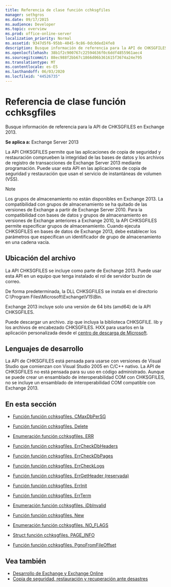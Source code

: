 ```yaml
---
title: Referencia de clase función cchksgfiles
manager: sethgros
ms.date: 09/17/2015
ms.audience: Developer
ms.topic: overview
ms.prod: office-online-server
localization_priority: Normal
ms.assetid: 9347d5f6-95bb-4045-9c86-0dc0ded24fe8
description: Busque información de referencia para la API de CHKSGFILES en Exchange 2013.
ms.openlocfilehash: 38b1f2c900767c22594636f0c6ddf4855961aec4
ms.sourcegitcommit: 88ec988f2bb67c1866d06b361615f3674a24e795
ms.translationtype: MT
ms.contentlocale: es-ES
ms.lasthandoff: 06/03/2020
ms.locfileid: "44526735"
---
```

# <a name="cchksgfiles-class-reference"></a>Referencia de clase función cchksgfiles

Busque información de referencia para la API de CHKSGFILES en Exchange 2013.
  
**Se aplica a:** Exchange Server 2013 
  
La API CHKSGFILES permite que las aplicaciones de copia de seguridad y restauración comprueben la integridad de las bases de datos y los archivos de registro de transacciones de Exchange Server 2013 mediante programación. Puede usar esta API en las aplicaciones de copia de seguridad y restauración que usan el servicio de instantáneas de volumen (VSS).
  
> [!NOTE]
> Los grupos de almacenamiento no están disponibles en Exchange 2013. La compatibilidad con grupos de almacenamiento se ha quitado de las versiones de Exchange a partir de Exchange Server 2010. Para la compatibilidad con bases de datos y grupos de almacenamiento en versiones de Exchange anteriores a Exchange 2010, la API CHKSGFILES permite especificar grupos de almacenamiento. Cuando ejecuta CHKSGFILES en bases de datos de Exchange 2013, debe establecer los parámetros que especifican un identificador de grupo de almacenamiento en una cadena vacía. 
  
## <a name="file-location"></a>Ubicación del archivo
<a name="bk_fileslocation"> </a>

La API CHKSGFILES se incluye como parte de Exchange 2013. Puede usar esta API en un equipo que tenga instalado el rol de servidor buzón de correo. 
  
De forma predeterminada, la DLL CHKSGFILES se instala en el directorio C:\Program Files\Microsoft\Exchange\V15\Bin.
  
Exchange 2013 incluye solo una versión de 64 bits (amd64) de la API CHKSGFILES. 
  
Puede descargar un archivo. zip que incluya la biblioteca CHKSGFILE. lib y los archivos de encabezado CHKSGFILES. HXX para usarlos en la aplicación personalizada desde el [centro de descarga de Microsoft](https://www.microsoft.com/download/details.aspx?id=36802).
  
## <a name="development-languages"></a>Lenguajes de desarrollo
<a name="bk_developmentlanguages"> </a>

La API de CHKSGFILES está pensada para usarse con versiones de Visual Studio que comienzan con Visual Studio 2005 en C/C++ nativo. La API de CHKSGFILES no está pensada para su uso en código administrado. Aunque se puede crear un ensamblado de interoperabilidad COM con CHKSGFILES, no se incluye un ensamblado de interoperabilidad COM compatible con Exchange 2013.
  
## <a name="in-this-section"></a>En esta sección
<a name="bk_inthissection"> </a>

- [Función función cchksgfiles. CMaxDbPerSG](cchksgfiles-cmaxdbpersg-function.md)
    
- [Función función cchksgfiles. Delete](cchksgfiles-delete-function.md)
    
- [Enumeración función cchksgfiles. ERR](cchksgfiles-err-enumeration.md)
    
- [Función función cchksgfiles. ErrCheckDbHeaders](cchksgfiles-errcheckdbheaders-function.md)
    
- [Función función cchksgfiles. ErrCheckDbPages](cchksgfiles-errcheckdbpages-function.md)
    
- [Función función cchksgfiles. ErrCheckLogs](cchksgfiles-errchecklogs-function.md)
    
- [Función función cchksgfiles. ErrGetHeader (reservada)](cchksgfiles-errgetheader-function-reserved.md)
    
- [Función función cchksgfiles. ErrInit](cchksgfiles-errinit-function.md)
    
- [Función función cchksgfiles. ErrTerm](cchksgfiles-errterm-function.md)
    
- [Enumeración función cchksgfiles. iDbInvalid](cchksgfiles-idbinvalid-enumeration.md)
    
- [Función función cchksgfiles. New](cchksgfiles-new-function.md)
    
- [Enumeración función cchksgfiles. NO_FLAGS](cchksgfiles-no_flags-enumeration.md)
    
- [Struct función cchksgfiles. PAGE_INFO](cchksgfiles-page_info-struct.md)
    
- [Función función cchksgfiles. PgnoFromFileOffset](cchksgfiles-pgnofromfileoffset-function.md)
    
## <a name="see-also"></a>Vea también

- [Desarrollo de Exchange y Exchange Online](../exchange-server-development.md)
- [Copia de seguridad, restauración y recuperación ante desastres](https://technet.microsoft.com/library/dd876874)
    

